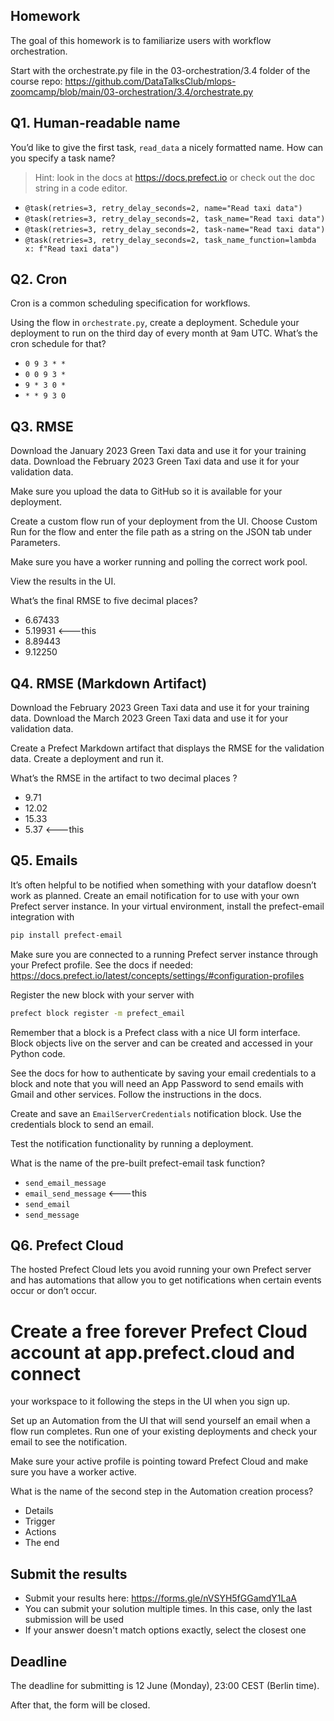 ## Homework

The goal of this homework is to familiarize users with workflow orchestration. 

Start with the orchestrate.py file in the 03-orchestration/3.4 folder
of the course repo: https://github.com/DataTalksClub/mlops-zoomcamp/blob/main/03-orchestration/3.4/orchestrate.py


## Q1. Human-readable name

You’d like to give the first task, `read_data` a nicely formatted name.
How can you specify a task name?

> Hint: look in the docs at https://docs.prefect.io or 
> check out the doc string in a code editor.

- `@task(retries=3, retry_delay_seconds=2, name="Read taxi data")`
- `@task(retries=3, retry_delay_seconds=2, task_name="Read taxi data")`
- `@task(retries=3, retry_delay_seconds=2, task-name="Read taxi data")`
- `@task(retries=3, retry_delay_seconds=2, task_name_function=lambda x: f"Read taxi data")`


## Q2. Cron

Cron is a common scheduling specification for workflows. 

Using the flow in `orchestrate.py`, create a deployment.
Schedule your deployment to run on the third day of every month at 9am UTC.
What’s the cron schedule for that?

- `0 9 3 * *`
- `0 0 9 3 *`
- `9 * 3 0 *`
- `* * 9 3 0`


## Q3. RMSE 

Download the January 2023 Green Taxi data and use it for your training data.
Download the February 2023 Green Taxi data and use it for your validation data. 

Make sure you upload the data to GitHub so it is available for your deployment.

Create a custom flow run of your deployment from the UI. Choose Custom
Run for the flow and enter the file path as a string on the JSON tab under Parameters.

Make sure you have a worker running and polling the correct work pool.

View the results in the UI.

What’s the final RMSE to five decimal places?

- 6.67433
- 5.19931 <---this
- 8.89443
- 9.12250


## Q4. RMSE (Markdown Artifact)

Download the February 2023 Green Taxi data and use it for your training data.
Download the March 2023 Green Taxi data and use it for your validation data. 

Create a Prefect Markdown artifact that displays the RMSE for the validation data.
Create a deployment and run it.

What’s the RMSE in the artifact to two decimal places ?

- 9.71
- 12.02
- 15.33
- 5.37 <---this


## Q5. Emails


It’s often helpful to be notified when something with your dataflow doesn’t work
as planned. Create an email notification for to use with your own Prefect server instance.
In your virtual environment, install the prefect-email integration with 

```bash
pip install prefect-email
```

Make sure you are connected to a running Prefect server instance through your
Prefect profile.
See the docs if needed: https://docs.prefect.io/latest/concepts/settings/#configuration-profiles

Register the new block with your server with 

```bash
prefect block register -m prefect_email
```

Remember that a block is a Prefect class with a nice UI form interface.
Block objects live on the server and can be created and accessed in your Python code. 

See the docs for how to authenticate by saving your email credentials to
a block and note that you will need an App Password to send emails with
Gmail and other services. Follow the instructions in the docs.

Create and save an `EmailServerCredentials` notification block.
Use the credentials block to send an email.

Test the notification functionality by running a deployment.

What is the name of the pre-built prefect-email task function?

- `send_email_message`
- `email_send_message` <---this
- `send_email`
- `send_message`



## Q6. Prefect Cloud

The hosted Prefect Cloud lets you avoid running your own Prefect server and
has automations that allow you to get notifications when certain events occur
or don’t occur. 

# Create a free forever Prefect Cloud account at app.prefect.cloud and connect

your workspace to it following the steps in the UI when you sign up. 

Set up an Automation from the UI that will send yourself an email when
a flow run completes. Run one of your existing deployments and check
your email to see the notification.

Make sure your active profile is pointing toward Prefect Cloud and
make sure you have a worker active.

What is the name of the second step in the Automation creation process?

- Details
- Trigger
- Actions
- The end


## Submit the results

* Submit your results here: https://forms.gle/nVSYH5fGGamdY1LaA
* You can submit your solution multiple times. In this case, only the last submission will be used
* If your answer doesn't match options exactly, select the closest one


## Deadline

The deadline for submitting is 12 June (Monday), 23:00 CEST (Berlin time). 

After that, the form will be closed.
